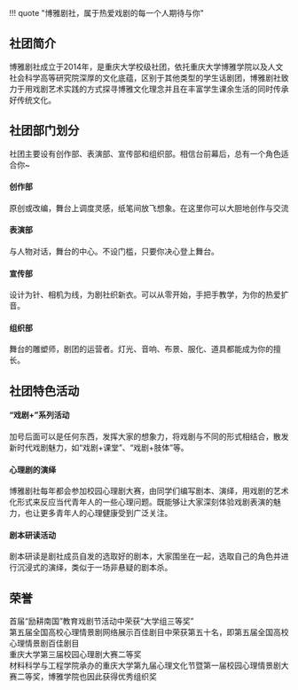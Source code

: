 !!! quote "博雅剧社，属于热爱戏剧的每一个人期待与你"

## 社团简介  
博雅剧社成立于2014年，是重庆大学校级社团，依托重庆大学博雅学院以及人文社会科学高等研究院深厚的文化底蕴，区别于其他类型的学生话剧团，博雅剧社致力于用戏剧艺术实践的方式探寻博雅文化理念并且在丰富学生课余生活的同时传承好传统文化。  

## 社团部门划分  
社团主要设有创作部、表演部、宣传部和组织部。相信台前幕后，总有一个角色适合你~  
#### 创作部  
原创或改编，舞台上调度灵感，纸笔间放飞想象。在这里你可以大胆地创作与交流  
#### 表演部  
与人物对话，舞台的中心。不设门槛，只要你决心登上舞台。  
#### 宣传部  
设计为针、相机为线，为剧社织新衣。可以从零开始，手把手教学，为你的热爱扩音。  
#### 组织部  
舞台的雕塑师，剧团的运营者。灯光、音响、布景、服化、道具都能成为你的擅长。  

## 社团特色活动  
#### “戏剧+”系列活动  
加号后面可以是任何东西，发挥大家的想象力，将戏剧与不同的形式相结合，散发新时代戏剧魅力，如“戏剧+课堂”、“戏剧+肢体”等。  
#### 心理剧的演绎  
博雅剧社每年都会参加校园心理剧大赛，由同学们编写剧本、演绎，用戏剧的艺术化形式来反应当代青年人的一些心理问题。既能够让大家深刻体验戏剧表演的魅力，也让更多青年人的心理健康受到广泛关注。  
#### 剧本研读活动  
剧本研读是剧社成员自发的选取好的剧本，大家围坐在一起，选取自己的角色并进行沉浸式的演绎，类似于一场非悬疑的剧本杀。  

## 荣誉
首届“励耕南国”教育戏剧节活动中荣获“大学组三等奖”  
第五届全国高校心理情景剧网络展示百佳剧目中荣获第五十名，即第五届全国高校心理情景剧百佳剧目  
重庆大学第三届校园心理剧大赛二等奖  
材料科学与工程学院承办的重庆大学第九届心理文化节暨第一届校园心理情景剧大赛二等奖，博雅学院也因此获得优秀组织奖  

